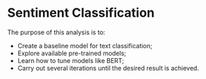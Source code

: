 # Sentiment Classification

The purpose of this analysis is to:

* Create a baseline model for text classification;
* Explore available pre-trained models;
* Learn how to tune models like BERT;
* Carry out several iterations until the desired result is achieved.
